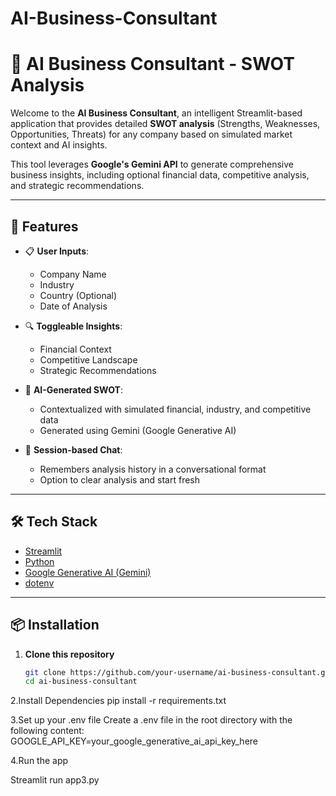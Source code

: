 # AI-Business-Consultant
# 💼 AI Business Consultant - SWOT Analysis

Welcome to the **AI Business Consultant**, an intelligent Streamlit-based application that provides detailed **SWOT analysis** (Strengths, Weaknesses, Opportunities, Threats) for any company based on simulated market context and AI insights.

This tool leverages **Google's Gemini API** to generate comprehensive business insights, including optional financial data, competitive analysis, and strategic recommendations.

---

## 🚀 Features

- 📋 **User Inputs**:
  - Company Name
  - Industry
  - Country (Optional)
  - Date of Analysis

- 🔍 **Toggleable Insights**:
  - Financial Context
  - Competitive Landscape
  - Strategic Recommendations

- 🧠 **AI-Generated SWOT**:
  - Contextualized with simulated financial, industry, and competitive data
  - Generated using Gemini (Google Generative AI)

- 🧾 **Session-based Chat**:
  - Remembers analysis history in a conversational format
  - Option to clear analysis and start fresh

---

## 🛠️ Tech Stack

- [Streamlit](https://streamlit.io/)
- [Python](https://www.python.org/)
- [Google Generative AI (Gemini)](https://ai.google.dev/)
- [dotenv](https://pypi.org/project/python-dotenv/)

---

## 📦 Installation

1. **Clone this repository**
   ```bash
   git clone https://github.com/your-username/ai-business-consultant.git
   cd ai-business-consultant


2.Install Dependencies
pip install -r requirements.txt


3.Set up your .env file Create a .env file in the root directory with the following content:
GOOGLE_API_KEY=your_google_generative_ai_api_key_here


4.Run the app

Streamlit run app3.py
